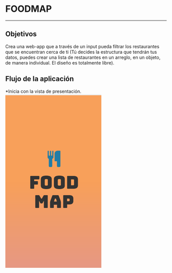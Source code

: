 # FOODMAP

***

## Objetivos

Crea una web-app que a través de un input pueda filtrar los restaurantes que se encuentran cerca de ti (Tú decides la estructura que tendrán tus datos, puedes crear una lista de restaurantes en un arreglo, en un objeto, de manera individual. El diseño es totalmente libre).

## Flujo de la aplicación

  *Inicia con la vista de presentación.
  ![presentacion](assets/images/ventana-0.PNG)

